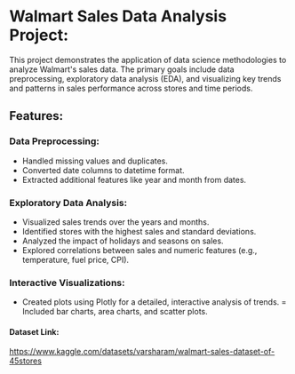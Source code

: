 # Walmart Sales Data Analysis Project:

This project demonstrates the application of data science methodologies to analyze Walmart's sales data. The primary goals include data preprocessing, exploratory data analysis (EDA), and visualizing key trends and patterns in sales performance across stores and time periods.

## Features:

### Data Preprocessing:

- Handled missing values and duplicates.
- Converted date columns to datetime format.
- Extracted additional features like year and month from dates.

### Exploratory Data Analysis:

- Visualized sales trends over the years and months.
- Identified stores with the highest sales and standard deviations.
- Analyzed the impact of holidays and seasons on sales.
- Explored correlations between sales and numeric features (e.g., temperature, fuel price, CPI).

### Interactive Visualizations:

- Created plots using Plotly for a detailed, interactive analysis of trends.
= Included bar charts, area charts, and scatter plots.

#### Dataset Link:
https://www.kaggle.com/datasets/varsharam/walmart-sales-dataset-of-45stores
